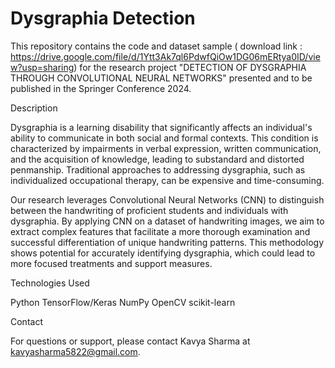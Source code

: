 # Dysgraphia Detection 

This repository contains the code and dataset sample ( download link : https://drive.google.com/file/d/1Ytt3Ak7ql6PdwfQiOw1DG06mERtya0ID/view?usp=sharing) for the research project "DETECTION OF DYSGRAPHIA THROUGH CONVOLUTIONAL NEURAL NETWORKS" presented and to be published in the Springer Conference 2024.

Description

Dysgraphia is a learning disability that significantly affects an individual's ability to communicate in both social and formal contexts. This condition is characterized by impairments in verbal expression, written communication, and the acquisition of knowledge, leading to substandard and distorted penmanship. Traditional approaches to addressing dysgraphia, such as individualized occupational therapy, can be expensive and time-consuming.

Our research leverages Convolutional Neural Networks (CNN) to distinguish between the handwriting of proficient students and individuals with dysgraphia. By applying CNN on a dataset of handwriting images, we aim to extract complex features that facilitate a more thorough examination and successful differentiation of unique handwriting patterns. This methodology shows potential for accurately identifying dysgraphia, which could lead to more focused treatments and support measures.

Technologies Used

Python
TensorFlow/Keras
NumPy
OpenCV
scikit-learn

Contact

For questions or support, please contact Kavya Sharma at kavyasharma5822@gmail.com.

